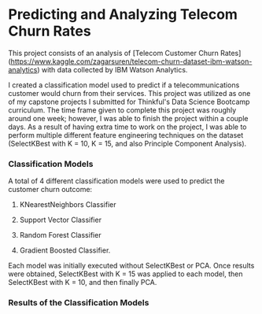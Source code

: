 # Predicting and Analyzing Telecom Churn Rates

This project consists of an analysis of [Telecom Customer Churn Rates] (https://www.kaggle.com/zagarsuren/telecom-churn-dataset-ibm-watson-analytics) with data collected by IBM Watson Analytics. 

I created a classification model used to predict if a telecommunications customer would churn from their services. This project was utilized as one of my capstone projects I submitted for Thinkful's Data Science Bootcamp curriculum. The time frame given to complete this project was roughly around one week; however, I was able to finish the project within a couple days. As a result of having extra time to work on the project, I was able to perform multiple different feature engineering techniques on the dataset (SelectKBest with K = 10, K = 15, and also Principle Component Analysis). 

### Classification Models

A total of 4 different classification models were used to predict the customer churn outcome: 

1) KNearestNeighbors Classifier

2) Support Vector Classifier

3) Random Forest Classifier

4) Gradient Boosted Classifier. 

Each model was initially executed without SelectKBest or PCA. Once results were obtained, SelectKBest with K = 15 was applied to each model, then SelectKBest with K = 10, and then finally PCA.

### Results of the Classification Models
